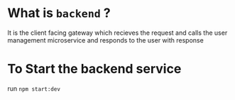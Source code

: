 # What is `backend` ?

It is the client facing gateway which recieves the request and calls the user management microservice and responds to the user with response

# To Start the backend service

run `npm start:dev`


